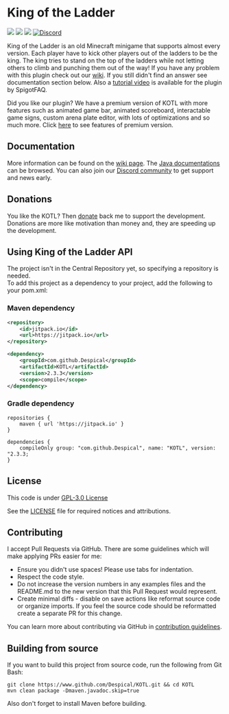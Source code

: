 # King of the Ladder
[![](https://jitpack.io/v/Despical/KOTL.svg)](https://jitpack.io/#Despical/KOTL)
[![](https://img.shields.io/badge/JavaDocs-latest-lime.svg)](https://javadoc.jitpack.io/com/github/Despical/KOTL/latest/javadoc/index.html)
![](https://img.shields.io/github/workflow/status/Despical/KOTL/KOTL%20Build)
[![Discord](https://img.shields.io/discord/719922452259668000.svg?color=lime&label=Discord)](https://discord.gg/rVkaGmyszE)

King of the Ladder is an old Minecraft minigame that supports almost every version. Each player have to kick other players
out of the ladders to be the king. The king tries to stand on the top of the ladders while not letting others to climb and
punching them out of the way! If you have any problem with this plugin check out our [wiki](https://github.com/Despical/KOTL/wiki).
If you still didn't find an answer see documentation section below. Also a [tutorial video](https://www.youtube.com/watch?v=O_vkf_J4OgY) is available for the plugin by SpigotFAQ.

Did you like our plugin? We have a premium version of KOTL with more features such as
animated game bar, animated scoreboard, interactable game signs, custom arena plate editor,
with lots of optimizations and so much more. Click [here](https://www.spigotmc.org/resources/king-of-the-ladder-premium-1-8-1-19.102644/) to see features of premium version.

## Documentation
More information can be found on the [wiki page](https://github.com/Despical/KOTL/wiki).
The [Java documentations](https://javadoc.jitpack.io/com/github/Despical/KOTL/latest/javadoc/index.html) can be browsed.
You can also join our [Discord community](https://www.discord.gg/rVkaGmyszE) to get support and news early.

## Donations
You like the KOTL? Then [donate](https://www.patreon.com/despical) back me to support the development.
Donations are more like motivation than money and, they are speeding up the development.

## Using King of the Ladder API
The project isn't in the Central Repository yet, so specifying a repository is needed.<br>
To add this project as a dependency to your project, add the following to your pom.xml:

### Maven dependency

```xml
<repository>
    <id>jitpack.io</id>
    <url>https://jitpack.io</url>
</repository>
```
```xml
<dependency>
    <groupId>com.github.Despical</groupId>
    <artifactId>KOTL</artifactId>
    <version>2.3.3</version>
    <scope>compile</scope>
</dependency>
```

### Gradle dependency
```
repositories {
    maven { url 'https://jitpack.io' }
}
```
```
dependencies {
    compileOnly group: "com.github.Despical", name: "KOTL", version: "2.3.3;
}
```

## License
This code is under [GPL-3.0 License](http://www.gnu.org/licenses/gpl-3.0.html)

See the [LICENSE](https://github.com/Despical/KOTL/blob/master/LICENSE) file for required notices and attributions.

## Contributing

I accept Pull Requests via GitHub. There are some guidelines which will make applying PRs easier for me:
+ Ensure you didn't use spaces! Please use tabs for indentation.
+ Respect the code style.
+ Do not increase the version numbers in any examples files and the README.md to the new version that this Pull Request would represent.
+ Create minimal diffs - disable on save actions like reformat source code or organize imports. If you feel the source code should be reformatted create a separate PR for this change.

You can learn more about contributing via GitHub in [contribution guidelines](../CONTRIBUTING.md).

## Building from source
If you want to build this project from source code, run the following from Git Bash:
```
git clone https://www.github.com/Despical/KOTL.git && cd KOTL
mvn clean package -Dmaven.javadoc.skip=true
```
Also don't forget to install Maven before building.

